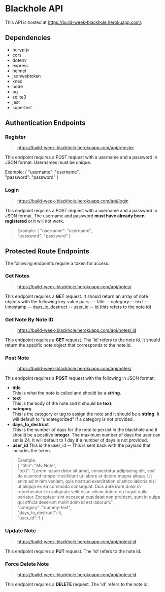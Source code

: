 # Blackhole API 

This API is hosted at https://build-week-blackhole.herokuapp.com/. 

## Dependencies 
* bcryptjs
* cors
* dotenv
* express
* helmet
* jsonwebtoken
* knex
* node
* pg
* sqlite3 
* jest 
* supertest

## Authentication Endpoints 

### Register 
> https://build-week-blackhole.herokuapp.com/api/register 

This endpoint requires a POST request with a username and a password in JSON format. Usernames must be unique. 

Example: 
    { "username": "username",  
    "password": "password" } 


### Login 
> https://build-week-blackhole.herokuapp.com/api/login 

This endpoint requires a POST request with a username and a password in JSON format. The username and password **must have already been registered** or it will not work. 

> Example: 
    { "username": "username",    
    "password": "password" }

## Protected Route Endpoints 

The following endpoints require a token for access. 

### Get Notes 
> https://build-week-blackhole.herokuapp.com/api/notes/   

This endpoint requires a **GET** request. 
It should return an array of note objects with the following key-value pairs: 
-- title
-- category 
-- text 
-- timestamp
-- days_to_destruct 
-- user_id 
-- id (this refers to the note id)

### Get Note By Note ID 
> https://build-week-blackhole.herokuapp.com/api/notes/:id   

This endpoint requires a **GET** request. The 'id' refers to the note id. It should return the specific note object that corresponds to the note id.

### Post Note 
> https://build-week-blackhole.herokuapp.com/api/notes/ 

This endpoint requires a **POST** request with the following in JSON format: 
* **title**   
This is what the note is called and should be a **string**. 
* **text**  
This is the body of the note and it should be **text**. 
* **category**  
This is the category or tag to assign the note and it should be a **string**. It will default to "uncategorized" if a category is not provided. 
* **days_to_destruct**   
This is the number of days for the note to persist in the blackhole and it should be a positive **integer**. The maximum number of days the user can set is 24. It will default to 1 day if a number of days is not provided. 
* **user_id** 
This is the user_id -- This is sent back with the payload that includes the token. 

> Example:   
    { "title": "My Note",  
    "text": "Lorem ipsum dolor sit amet, consectetur adipiscing elit, sed do eiusmod tempor incididunt ut labore et dolore magna aliqua. Ut enim ad minim veniam, quis nostrud exercitation ullamco laboris nisi ut aliquip ex ea commodo consequat. Duis aute irure dolor in reprehenderit in voluptate velit esse cillum dolore eu fugiat nulla pariatur. Excepteur sint occaecat cupidatat non proident, sunt in culpa qui officia deserunt mollit anim id est laborum.",   
    "category": "dummy-text",   
    "days_to_destruct": 5,   
    "user_id": 1 }

### Update Note 
> https://build-week-blackhole.herokuapp.com/api/notes/:id 

This endpoint requires a **PUT** request. The 'id' refers to the note id.

### Force Delete Note 
> https://build-week-blackhole.herokuapp.com/api/notes/:id 

This endpoint requires a **DELETE** request. The 'id' refers to the note id.


